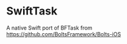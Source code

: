 SwiftTask
=========

A native Swift port of BFTask from https://github.com/BoltsFramework/Bolts-iOS
